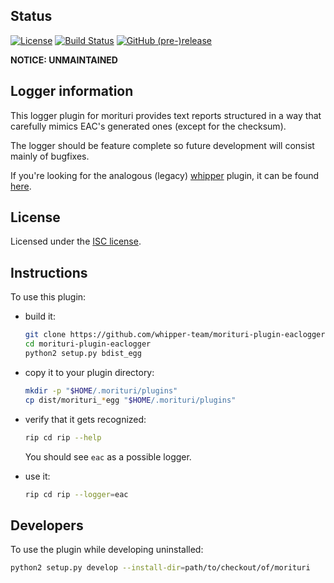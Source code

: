 ## Status

[![License](https://img.shields.io/github/license/whipper-team/morituri-plugin-eaclogger.svg)](https://github.com/whipper-team/morituri-plugin-eaclogger/blob/master/LICENSE)
[![Build Status](https://travis-ci.com/whipper-team/morituri-plugin-eaclogger.svg?branch=master)](https://travis-ci.com/whipper-team/morituri-plugin-eaclogger)
[![GitHub (pre-)release](https://img.shields.io/github/release/whipper-team/morituri-plugin-eaclogger/all.svg)](https://github.com/whipper-team/morituri-plugin-eaclogger/releases/latest)

**NOTICE: UNMAINTAINED**

## Logger information

This logger plugin for morituri provides text reports structured in a way that
carefully mimics EAC's generated ones (except for the checksum).

The logger should be feature complete so future development will consist
mainly of bugfixes.

If you're looking for the analogous (legacy) [whipper](https://github.com/whipper-team/whipper) plugin,
it can be found [here](https://github.com/whipper-team/whipper-plugin-eaclogger).

## License

Licensed under the [ISC license](https://github.com/whipper-team/morituri-plugin-eaclogger/blob/master/LICENSE).

## Instructions

To use this plugin:

* build it:

    ```bash
    git clone https://github.com/whipper-team/morituri-plugin-eaclogger.git
    cd morituri-plugin-eaclogger
    python2 setup.py bdist_egg
    ```

* copy it to your plugin directory:

    ```bash
    mkdir -p "$HOME/.morituri/plugins"
    cp dist/morituri_*egg "$HOME/.morituri/plugins"
    ```

* verify that it gets recognized:

    ```bash
    rip cd rip --help
    ```

  You should see `eac` as a possible logger.

* use it:

    ```bash
    rip cd rip --logger=eac
    ```

## Developers

To use the plugin while developing uninstalled:

```bash
python2 setup.py develop --install-dir=path/to/checkout/of/morituri
```
